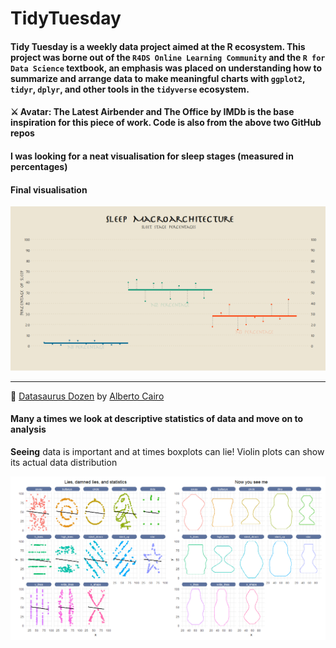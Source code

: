 # TidyTuesday

#### Tidy Tuesday is a weekly data project aimed at the R ecosystem. This project was borne out of the `R4DS Online Learning Community` and the `R for Data Science` textbook, an emphasis was placed on understanding how to summarize and arrange data to make meaningful charts with `ggplot2`, `tidyr`, `dplyr`, and other tools in the `tidyverse` ecosystem.

#### ⚔️ Avatar: The Latest Airbender and The Office by IMDb is the base inspiration for this piece of work. Code is also from the above two GitHub repos

#### I was looking for a neat visualisation for sleep stages (measured in percentages)

#### Final visualisation

![Sleep percentages](https://github.com/rahulvenugopal/TidyTuesday/blob/master/images/sleep_architecture/final_plot.png)

---
🦕 [Datasaurus Dozen](https://github.com/rfordatascience/tidytuesday/blob/master/data/2020/2020-10-13/readme.md) by [Alberto Cairo](http://www.thefunctionalart.com/2016/08/download-datasaurus-never-trust-summary.html)

#### Many a times we look at descriptive statistics of data and move on to analysis
**Seeing** data is important and at times boxplots can lie!
Violin plots can show its actual data distribution

![Visualisation](https://github.com/rahulvenugopal/TidyTuesday/blob/master/images/dinosaurus/datasaurus.png)